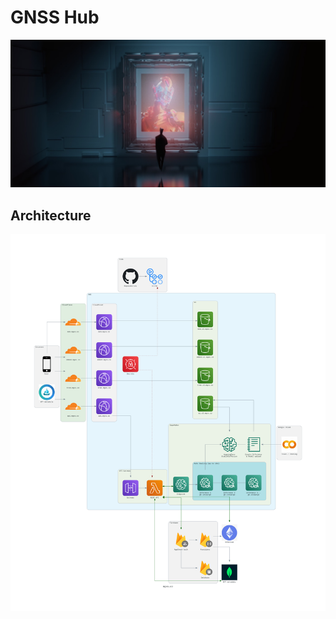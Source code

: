# GNSS Hub

![](https://github.com/mgxs-gnss/.github/raw/main/bg.jpeg)

## Architecture
![Architecture](https://github.com/mgxs-gnss/.github/raw/main/mgxs.co.png)
